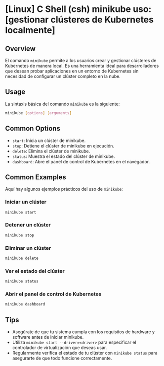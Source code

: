 # [Linux] C Shell (csh) minikube uso: [gestionar clústeres de Kubernetes localmente]

## Overview
El comando `minikube` permite a los usuarios crear y gestionar clústeres de Kubernetes de manera local. Es una herramienta ideal para desarrolladores que desean probar aplicaciones en un entorno de Kubernetes sin necesidad de configurar un clúster completo en la nube.

## Usage
La sintaxis básica del comando `minikube` es la siguiente:

```bash
minikube [options] [arguments]
```

## Common Options
- `start`: Inicia un clúster de minikube.
- `stop`: Detiene el clúster de minikube en ejecución.
- `delete`: Elimina el clúster de minikube.
- `status`: Muestra el estado del clúster de minikube.
- `dashboard`: Abre el panel de control de Kubernetes en el navegador.

## Common Examples
Aquí hay algunos ejemplos prácticos del uso de `minikube`:

### Iniciar un clúster
```bash
minikube start
```

### Detener un clúster
```bash
minikube stop
```

### Eliminar un clúster
```bash
minikube delete
```

### Ver el estado del clúster
```bash
minikube status
```

### Abrir el panel de control de Kubernetes
```bash
minikube dashboard
```

## Tips
- Asegúrate de que tu sistema cumpla con los requisitos de hardware y software antes de iniciar minikube.
- Utiliza `minikube start --driver=<driver>` para especificar el controlador de virtualización que deseas usar.
- Regularmente verifica el estado de tu clúster con `minikube status` para asegurarte de que todo funcione correctamente.